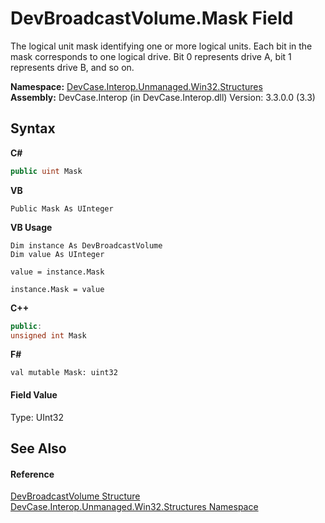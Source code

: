 # DevBroadcastVolume.Mask Field
 

The logical unit mask identifying one or more logical units. Each bit in the mask corresponds to one logical drive. Bit 0 represents drive A, bit 1 represents drive B, and so on.

**Namespace:**&nbsp;<a href="N_DevCase_Interop_Unmanaged_Win32_Structures">DevCase.Interop.Unmanaged.Win32.Structures</a><br />**Assembly:**&nbsp;DevCase.Interop (in DevCase.Interop.dll) Version: 3.3.0.0 (3.3)

## Syntax

**C#**<br />
``` C#
public uint Mask
```

**VB**<br />
``` VB
Public Mask As UInteger
```

**VB Usage**<br />
``` VB Usage
Dim instance As DevBroadcastVolume
Dim value As UInteger

value = instance.Mask

instance.Mask = value
```

**C++**<br />
``` C++
public:
unsigned int Mask
```

**F#**<br />
``` F#
val mutable Mask: uint32
```


#### Field Value
Type: UInt32

## See Also


#### Reference
<a href="T_DevCase_Interop_Unmanaged_Win32_Structures_DevBroadcastVolume">DevBroadcastVolume Structure</a><br /><a href="N_DevCase_Interop_Unmanaged_Win32_Structures">DevCase.Interop.Unmanaged.Win32.Structures Namespace</a><br />